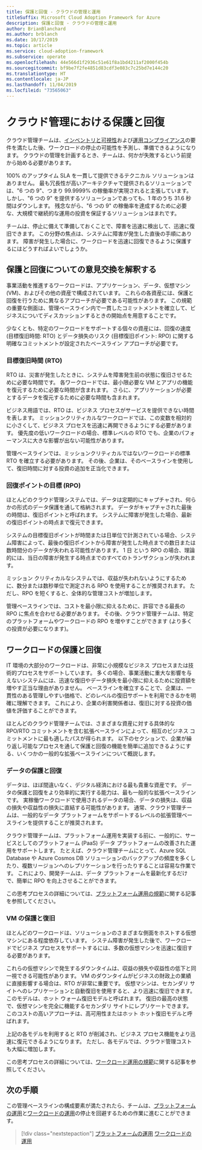 ```yaml
---
title: 保護と回復 - クラウドの管理と運用
titleSuffix: Microsoft Cloud Adoption Framework for Azure
description: 保護と回復 - クラウドの管理と運用
author: BrianBlanchard
ms.author: brblanch
ms.date: 10/17/2019
ms.topic: article
ms.service: cloud-adoption-framework
ms.subservice: operate
ms.openlocfilehash: 44e566d1f2936c51e61f8a1bd4211af2000f454b
ms.sourcegitcommit: bf9be7f2fe4851d83cdf3e083c7c25bd7e144c20
ms.translationtype: HT
ms.contentlocale: ja-JP
ms.lasthandoff: 11/04/2019
ms.locfileid: "73565063"
---
```

# <a name="protect-and-recover-in-cloud-management"></a>クラウド管理における保護と回復

クラウド管理チームは、[インベントリと可視性](./inventory.md)および[運用コンプライアンス](./operational-compliance.md)の要件を満たした後、ワークロードの停止の可能性を予測し、準備できるようになります。 クラウドの管理を計画するとき、チームは、何かが失敗するという前提から始める必要があります。

100% のアップタイム SLA を一貫して提供できるテクニカル ソリューションはありません。 最も冗長性が高いアーキテクチャで提供されるソリューションでは、"6 つの 9"、つまり 99.9999% の稼働率が実現されると主張しています。 しかし、"6 つの 9" を提供するソリューションであっても、1 年のうち 31.6 秒間はダウンします。 残念ながら、"6 つの 9" の稼働率を達成するために必要な、大規模で継続的な運用の投資を保証するソリューションはまれです。

チームは、停止に備えて準備しておくことで、障害を迅速に検出して、迅速に復旧できます。 この分野の焦点は、システムに障害が発生した直後の手順にあります。 障害が発生した場合に、ワークロードを迅速に回復できるように保護するにはどうすればよいでしょうか。

## <a name="translate-protection-and-recovery-conversations"></a>保護と回復についての意見交換を解釈する

事業活動を推進するワークロードは、アプリケーション、データ、仮想マシン (VM)、およびその他の資産で構成されています。 これらの各資産には、保護と回復を行うために異なるアプローチが必要である可能性があります。 この規範の重要な側面は、管理ベースライン内で一貫したコミットメントを確立して、ビジネスについてディスカッションするときの開始点を用意することです。

少なくとも、特定のワークロードをサポートする個々の資産には、回復の速度 (目標復旧時間: RTO) とデータ損失のリスク (目標復旧ポイント: RPO) に関する明確なコミットメントが設定されたベースライン アプローチが必要です。

### <a name="recovery-time-objectives-rto"></a>目標復旧時間 (RTO)

RTO は、災害が発生したときに、システムを障害発生前の状態に復旧させるために必要な時間です。 各ワークロードでは、最小限必要な VM とアプリの機能を復元するために必要な時間が含まれます。 さらに、アプリケーションが必要とするデータを復元するために必要な時間も含まれます。

ビジネス用語では、RTO は、ビジネス プロセスがサービスを提供できない時間を表します。 ミッションクリティカルなワークロードでは、この変数を相対的に小さくして、ビジネス プロセスを迅速に再開できるようにする必要があります。 優先度の低いワークロードの場合、標準レベルの RTO でも、企業のパフォーマンスに大きな影響が出ない可能性があります。

管理ベースラインでは、ミッションクリティカルではないワークロードの標準 RTO を確立する必要があります。 その後、企業は、そのベースラインを使用して、復旧時間に対する投資の追加を正当化できます。

### <a name="recovery-point-objectives-rpo"></a>回復ポイントの目標 (RPO)

ほとんどのクラウド管理システムでは、データは定期的にキャプチャされ、何らかの形式のデータ保護を通して格納されます。 データがキャプチャされた最後の時間は、復旧ポイントと呼ばれます。 システムに障害が発生した場合、最新の復旧ポイントの時点まで復元できます。

システムの目標復旧ポイントが時間または日単位で計測されている場合、システム障害によって、最後の復旧ポイントから障害が発生した時点までの数日または数時間分のデータが失われる可能性があります。 1 日 という RPO の場合、理論的には、当日の障害が発生する時点までのすべてのトランザクションが失われます。

ミッション クリティカルなシステムでは、収益が失われないようにするために、数分または数秒単位で測定される RPO を使用することが推奨されます。 ただし、RPO を短くすると、全体的な管理コストが増加します。

管理ベースラインでは、コストを最小限に抑えるために、許容できる最長の RPO に焦点を合わせる必要があります。 その後、クラウド管理チームは、特定のプラットフォームやワークロードの RPO を増やすことができます (より多くの投資が必要になります)。

## <a name="protect-and-recover-workloads"></a>ワークロードの保護と回復

IT 環境の大部分のワークロードは、非常に小規模なビジネス プロセスまたは技術的プロセスをサポートしています。 多くの場合、事業活動に重大な影響を与えないシステムには、迅速な復旧やデータ損失を最小限に抑えるために投資額を増やす正当な理由がありません。 ベースラインを確立することで、企業は、一貫性のある管理しやすい価格で、どのレベルの復旧サポートを利用できるかを明確に理解できます。 これにより、企業の利害関係者は、復旧に対する投資の価値を評価することができます。

ほとんどのクラウド管理チームでは、さまざまな資産に対する具体的な RPO/RTO コミットメントを含む拡張ベースラインによって、相互のビジネス コミットメントに最も適したパスが得られます。 以下のセクションで、企業が繰り返し可能なプロセスを通して保護と回復の機能を簡単に追加できるようにする、いくつかの一般的な拡張ベースラインについて概説します。

### <a name="protect-and-recover-data"></a>データの保護と回復

データは、ほぼ間違いなく、デジタル経済における最も貴重な資産です。 データの保護と回復をより効率的に実行する能力は、最も一般的な拡張ベースラインです。 実稼働ワークロードで使用されるデータの場合、データの損失は、収益の損失や収益性の損失に直結する可能性があります。 通常、クラウド管理チームは、一般的なデータ プラットフォームをサポートするレベルの拡張管理ベースラインを提供することが推奨されます。

クラウド管理チームは、プラットフォーム運用を実装する前に、一般的に、サービスとしてのプラットフォーム (PaaS) データ プラットフォームの改善された運用をサポートします。 たとえば、クラウド管理チームにとって、Azure SQL Database や Azure Cosmos DB ソリューションのバックアップの頻度を多くしたり、複数リージョンへのレプリケーションを行ったりすることは容易な作業です。 これにより、開発チームは、データ プラットフォームを最新化するだけで、簡単に RPO を向上させることができます。

この思考プロセスの詳細については、[プラットフォーム運用の規範](./platform.md)に関する記事を参照してください。

### <a name="protect-and-recover-vms"></a>VM の保護と復旧

ほとんどのワークロードは、ソリューションのさまざまな側面をホストする仮想マシンにある程度依存しています。 システム障害が発生した後で、ワークロードでビジネス プロセスをサポートするには、多数の仮想マシンを迅速に復旧する必要があります。

これらの仮想マシンで発生するダウンタイムは、収益の損失や収益性の低下と同一視できる可能性があります。 VM のダウンタイムがビジネスの財政上の業績に直接影響する場合は、RTO が非常に重要です。 仮想マシンは、セカンダリ サイトへのレプリケーションと自動復旧を使用すると、より迅速に復旧できます。このモデルは、ホット ウォーム復旧モデルと呼ばれます。 復旧の最高の状態で、仮想マシンを完全に機能するセカンダリ サイトにレプリケートできます。 このコストの高いアプローチは、高可用性またはホット ホット復旧モデルと呼ばれます。

上記の各モデルを利用すると RTO が削減され、ビジネス プロセス機能をより迅速に復元できるようになります。 ただし、各モデルでは、クラウド管理コストも大幅に増加します。

この思考プロセスの詳細については、[ワークロード運用の規範](./workload.md)に関する記事を参照してください。

## <a name="next-steps"></a>次の手順

この管理ベースラインの構成要素が満たされたら、チームは、[プラットフォームの運用](./platform.md)と[ワークロードの運用](./workload.md)の停止を回避するための作業に進むことができます。

> [!div class="nextstepaction"]
> [プラットフォームの運用](./platform.md)
> [ワークロードの運用](./workload.md)
